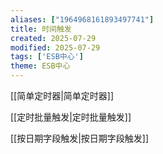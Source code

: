 ```yaml
---
aliases: ["1964968161893497741"]
title: 时间触发
created: 2025-07-29
modified: 2025-07-29
tags: ['ESB中心']
theme: ESB中心
---
```


[[简单定时器|简单定时器]]

[[定时批量触发|定时批量触发]]

[[按日期字段触发|按日期字段触发]]